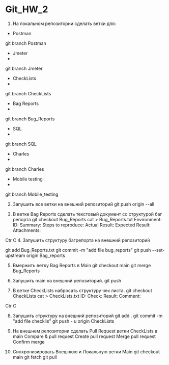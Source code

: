 # Git_HW_2
1. На локальном репозитории сделать ветки для:
- Postman

git branch Postman

- Jmeter
- 
git branch Jmeter

- CheckLists
- 
git branch CheckLists

- Bag Reports
- 
git branch Bug_Reports

- SQL
- 
git branch SQL

- Charles
- 
git branch Charles

- Mobile testing
- 
git branch Mobile_testing

2. Запушить все ветки на внешний репозиторий
git push origin --all

3. В ветке Bag Reports сделать текстовый документ со структурой баг репорта
git checkout Bug_Reports
cat > Bug_Reports.txt
Environment:
ID:
Summary:
Steps to reproduce:
Actual Result:
Expected Result:
Attachments:

Ctr C
4. Запушить структуру багрепорта на внешний репозиторий

git add Bug_Reports.txt
git commit -m "add file bug_reports"
git push --set-upstream origin Bag_reports

5. Вмержить ветку Bag Reports в Main
git checkout main
git merge Bug_Reports

6. Запушить main на внешний репозиторий.
 git push

7. В ветке CheckLists набросать структуру чек листа.
git checkout CheckLists
cat > CheckLists.txt
ID:
Check:
Result:
Comment:

Ctr C

8. Запушить структуру на внешний репозиторий
git add .
git commit -m "add file checklis"
git push - u origin CheckLists

9. На внешнем репозитории сделать Pull Request ветки CheckLists в main
Compare & pull request
Create pull request
Merge pull request
Confirm merge

10. Синхронизировать Внешнюю и Локальную ветки Main
git checkout main
git fetch
git pull
